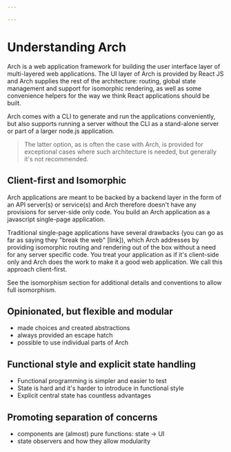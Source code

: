 ```yaml
---

---
```


# Understanding Arch
Arch is a web application framework for building the user interface layer of multi-layered web applications. The UI layer of Arch is provided by React JS and Arch supplies the rest of the architecture: routing, global state management and support for isomorphic rendering, as well as some convenience helpers for the way we think React applications should be built.

Arch comes with a CLI to generate and run the applications conveniently, but also supports running a server without the CLI as a stand-alone server or part of a larger node.js application.

> The latter option, as is often the case with Arch, is provided for exceptional cases where such architecture is needed, but generally it's not recommended.

## Client-first and Isomorphic
Arch applications are meant to be backed by a backend layer in the form of an API server(s) or service(s) and Arch therefore doesn't have any provisions for server-side only code. You build an Arch application as a javascript single-page application.

Traditional single-page applications have several drawbacks (you can go as far as saying they "break the web" [link]), which Arch addresses by providing isomorphic routing and rendering out of the box without a need for any server specific code. You treat your application as if it's client-side only and Arch does the work to make it a good web application. We call this approach client-first.

See the isomorphism section for additional details and conventions to allow full isomorphism.

## Opinionated, but flexible and modular
- made choices and created abstractions
- always provided an escape hatch
- possible to use individual parts of Arch

## Functional style and explicit state handling
- Functional programming is simpler and easier to test
- State is hard and it's harder to introduce in functional style
- Explicit central state has countless advantages

## Promoting separation of concerns
- components are (almost) pure functions: state -> UI
- state observers and how they allow modularity
